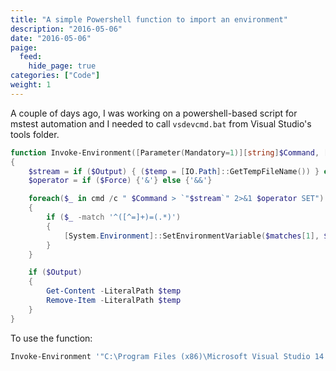 ```yaml
---
title: "A simple Powershell function to import an environment"
description: "2016-05-06"
date: "2016-05-06"
paige:
  feed:
    hide_page: true
categories: ["Code"]
weight: 1
---
```


A couple of days ago, I was working on a powershell-based script for mstest automation and I needed to call `vsdevcmd.bat` from Visual Studio's tools folder.

```powershell
function Invoke-Environment([Parameter(Mandatory=1)][string]$Command, [switch]$Output, [switch]$Force)
{
    $stream = if ($Output) { ($temp = [IO.Path]::GetTempFileName()) } else { 'nul' }
    $operator = if ($Force) {'&'} else {'&&'}

    foreach($_ in cmd /c " $Command > `"$stream`" 2>&1 $operator SET")
    {
        if ($_ -match '^([^=]+)=(.*)')
        {
            [System.Environment]::SetEnvironmentVariable($matches[1], $matches[2])
        }
    }

    if ($Output)
    {
        Get-Content -LiteralPath $temp
        Remove-Item -LiteralPath $temp
    }
}
```

To use the function:

```powershell
Invoke-Environment '"C:\Program Files (x86)\Microsoft Visual Studio 14.0\Common7\Tools\VsDevCmd.bat"'
```

<br>
